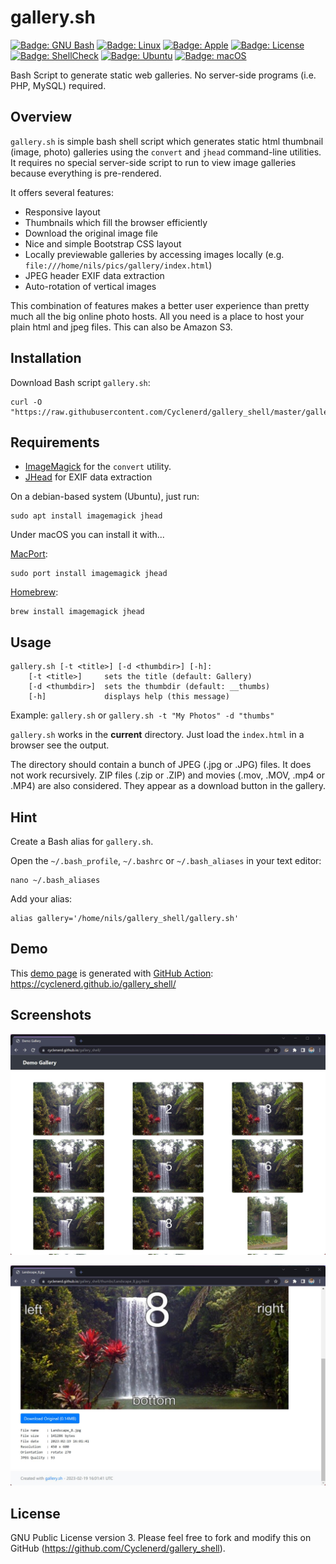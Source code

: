 # gallery.sh

[![Badge: GNU Bash](https://img.shields.io/badge/GNU%20Bash-4EAA25.svg?logo=gnubash&logoColor=white)](https://github.com/Cyclenerd/gallery_shell#readme)
[![Badge: Linux](https://img.shields.io/badge/Linux-FCC624.svg?logo=linux&logoColor=black)](https://github.com/Cyclenerd/gallery_shell#readme)
[![Badge: Apple](https://img.shields.io/badge/Apple-000000.svg?logo=apple&logoColor=white)](https://github.com/Cyclenerd/gallery_shell#readme)
[![Badge: License](https://img.shields.io/github/license/cyclenerd/gallery_shell)](https://github.com/Cyclenerd/gallery_shell/blob/master/LICENSE)
[![Badge: ShellCheck](https://github.com/Cyclenerd/gallery_shell/actions/workflows/shellcheck.yml/badge.svg?branch=master)](https://github.com/Cyclenerd/gallery_shell/actions/workflows/shellcheck.yml)
[![Badge: Ubuntu](https://github.com/Cyclenerd/gallery_shell/actions/workflows/ubuntu.yml/badge.svg?branch=master)](https://github.com/Cyclenerd/gallery_shell/actions/workflows/ubuntu.yml)
[![Badge: macOS](https://github.com/Cyclenerd/gallery_shell/actions/workflows/macos.yml/badge.svg?branch=master)](https://github.com/Cyclenerd/gallery_shell/actions/workflows/macos.yml)

Bash Script to generate static web galleries. No server-side programs (i.e. PHP, MySQL) required.

## Overview

`gallery.sh` is simple bash shell script which generates static html thumbnail (image, photo) galleries using the `convert` and `jhead` command-line utilities.
It requires no special server-side script to run to view image galleries because everything is pre-rendered. 

It offers several features:
* Responsive layout
* Thumbnails which fill the browser efficiently
* Download the original image file
* Nice and simple Bootstrap CSS layout
* Locally previewable galleries by accessing images locally (e.g. `file:///home/nils/pics/gallery/index.html`)
* JPEG header EXIF data extraction
* Auto-rotation of vertical images

This combination of features makes a better user experience than pretty much all the big online photo hosts. 
All you need is a place to host your plain html and jpeg files. This can also be Amazon S3.

## Installation

Download Bash script `gallery.sh`:

```shell
curl -O "https://raw.githubusercontent.com/Cyclenerd/gallery_shell/master/gallery.sh"
```

## Requirements

* [ImageMagick](http://www.imagemagick.org/) for the `convert` utility.
* [JHead](http://www.sentex.net/~mwandel/jhead/) for EXIF data extraction

On a debian-based system (Ubuntu), just run:

```shell
sudo apt install imagemagick jhead
```

Under macOS you can install it with...

[MacPort](https://www.macports.org/):

```shell
sudo port install imagemagick jhead
```

[Homebrew](https://brew.sh/):

```shell
brew install imagemagick jhead
```

## Usage

```text
gallery.sh [-t <title>] [-d <thumbdir>] [-h]:
	[-t <title>]     sets the title (default: Gallery)
	[-d <thumbdir>]  sets the thumbdir (default: __thumbs)
	[-h]             displays help (this message)
```

Example: `gallery.sh` or `gallery.sh -t "My Photos" -d "thumbs"`

`gallery.sh` works in the **current** directory.
Just load the `index.html` in a browser see the output. 

The directory should contain a bunch of JPEG (.jpg or .JPG) files.
It does not work recursively. 
ZIP files (.zip or .ZIP) and movies (.mov, .MOV, .mp4 or .MP4) are also considered.
They appear as a download button in the gallery.

## Hint

Create a Bash alias for `gallery.sh`.

Open the `~/.bash_profile`,  `~/.bashrc` or `~/.bash_aliases` in your text editor:

```shell
nano ~/.bash_aliases
```

Add your alias:

```shell
alias gallery='/home/nils/gallery_shell/gallery.sh'
```

## Demo

This [demo page](https://cyclenerd.github.io/gallery_shell/) is generated with [GitHub Action](https://github.com/Cyclenerd/gallery_shell/blob/master/.github/workflows/main.yml): <https://cyclenerd.github.io/gallery_shell/>

## Screenshots

[![Screenshot: Gallery](images/gallery.jpg)](https://cyclenerd.github.io/gallery_shell/)

[![Screenshot: Image](images/image.jpg)](https://cyclenerd.github.io/gallery_shell/thumbs/Landscape_8.jpg.html)

## License

GNU Public License version 3.
Please feel free to fork and modify this on GitHub (<https://github.com/Cyclenerd/gallery_shell>).